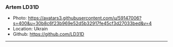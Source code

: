 ### Artem LD31D

- Photo: https://avatars3.githubusercontent.com/u/59147006?s=400&u=30b8c6f23b969e52d5b32917fe45cf3d27033bed&v=4
- Location: Ukrain
- Github: https://github.com/LD31D

***

